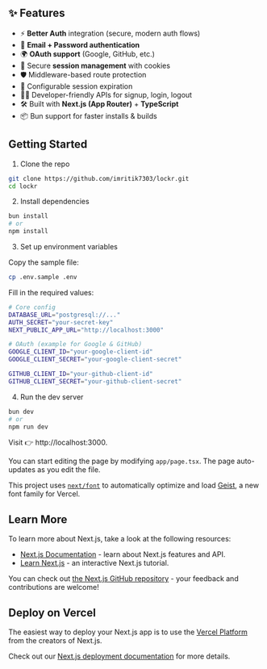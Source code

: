 ## ✨ Features

- ⚡ **Better Auth** integration (secure, modern auth flows)  
- 🔑 **Email + Password authentication**  
- 🌍 **OAuth support** (Google, GitHub, etc.)  
- 🍪 Secure **session management** with cookies  
- 🛡️ Middleware-based route protection  
- 🔐 Configurable session expiration  
- 🧑‍💻 Developer-friendly APIs for signup, login, logout  
- 🛠️ Built with **Next.js (App Router)** + **TypeScript**  
- 📦 Bun support for faster installs & builds

  
## Getting Started

1. Clone the repo

```bash
git clone https://github.com/imritik7303/lockr.git
cd lockr
```

2. Install dependencies
   
```bash
bun install
# or
npm install
```

3. Set up environment variables
   
Copy the sample file:
 ```bash
cp .env.sample .env
```
Fill in the required values:
```bash
# Core config
DATABASE_URL="postgresql://..."
AUTH_SECRET="your-secret-key"
NEXT_PUBLIC_APP_URL="http://localhost:3000"

# OAuth (example for Google & GitHub)
GOOGLE_CLIENT_ID="your-google-client-id"
GOOGLE_CLIENT_SECRET="your-google-client-secret"

GITHUB_CLIENT_ID="your-github-client-id"
GITHUB_CLIENT_SECRET="your-github-client-secret"
```

4. Run the dev server
```bash
bun dev
# or
npm run dev
```

Visit 👉 http://localhost:3000.

You can start editing the page by modifying `app/page.tsx`. The page auto-updates as you edit the file.

This project uses [`next/font`](https://nextjs.org/docs/app/building-your-application/optimizing/fonts) to automatically optimize and load [Geist](https://vercel.com/font), a new font family for Vercel.

## Learn More

To learn more about Next.js, take a look at the following resources:

- [Next.js Documentation](https://nextjs.org/docs) - learn about Next.js features and API.
- [Learn Next.js](https://nextjs.org/learn) - an interactive Next.js tutorial.

You can check out [the Next.js GitHub repository](https://github.com/vercel/next.js) - your feedback and contributions are welcome!

## Deploy on Vercel

The easiest way to deploy your Next.js app is to use the [Vercel Platform](https://vercel.com/new?utm_medium=default-template&filter=next.js&utm_source=create-next-app&utm_campaign=create-next-app-readme) from the creators of Next.js.

Check out our [Next.js deployment documentation](https://nextjs.org/docs/app/building-your-application/deploying) for more details.
